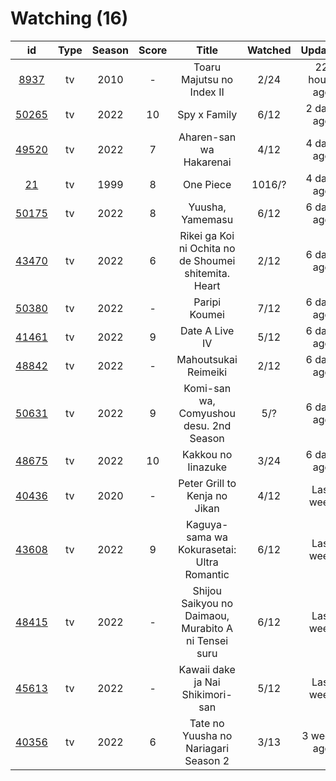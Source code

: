 # Watching (16)

|                      id                      | Type | Season | Score |                         Title                         | Watched |    Updated   | Start date |
| :------------------------------------------: | :--: | :----: | :---: | :---------------------------------------------------: | :-----: | :----------: | :--------: |
|  [8937](https://myanimelist.net/anime/8937)  |  tv  |  2010  |   -   |               Toaru Majutsu no Index II               |   2/24  | 22 hours ago | 05/20/2022 |
| [50265](https://myanimelist.net/anime/50265) |  tv  |  2022  |   10  |                      Spy x Family                     |   6/12  |  2 days ago  | 04/09/2022 |
| [49520](https://myanimelist.net/anime/49520) |  tv  |  2022  |   7   |                Aharen-san wa Hakarenai                |   4/12  |  4 days ago  | 04/01/2022 |
|    [21](https://myanimelist.net/anime/21)    |  tv  |  1999  |   8   |                       One Piece                       |  1016/? |  4 days ago  | 01/01/2014 |
| [50175](https://myanimelist.net/anime/50175) |  tv  |  2022  |   8   |                    Yuusha, Yamemasu                   |   6/12  |  6 days ago  | 04/06/2022 |
| [43470](https://myanimelist.net/anime/43470) |  tv  |  2022  |   6   | Rikei ga Koi ni Ochita no de Shoumei shitemita. Heart |   2/12  |  6 days ago  | 04/01/2022 |
| [50380](https://myanimelist.net/anime/50380) |  tv  |  2022  |   -   |                     Paripi Koumei                     |   7/12  |  6 days ago  | 05/01/2022 |
| [41461](https://myanimelist.net/anime/41461) |  tv  |  2022  |   9   |                     Date A Live IV                    |   5/12  |  6 days ago  | 04/08/2022 |
| [48842](https://myanimelist.net/anime/48842) |  tv  |  2022  |   -   |                  Mahoutsukai Reimeiki                 |   2/12  |  6 days ago  | 04/09/2022 |
| [50631](https://myanimelist.net/anime/50631) |  tv  |  2022  |   9   |        Komi-san wa, Comyushou desu. 2nd Season        |   5/?   |  6 days ago  | 04/07/2022 |
| [48675](https://myanimelist.net/anime/48675) |  tv  |  2022  |   10  |                   Kakkou no Iinazuke                  |   3/24  |  6 days ago  | 04/25/2022 |
| [40436](https://myanimelist.net/anime/40436) |  tv  |  2020  |   -   |             Peter Grill to Kenja no Jikan             |   4/12  |   Last week  | 05/13/2022 |
| [43608](https://myanimelist.net/anime/43608) |  tv  |  2022  |   9   |       Kaguya-sama wa Kokurasetai: Ultra Romantic      |   6/12  |   Last week  | 04/09/2022 |
| [48415](https://myanimelist.net/anime/48415) |  tv  |  2022  |   -   |  Shijou Saikyou no Daimaou, Murabito A ni Tensei suru |   6/12  |   Last week  | 04/08/2022 |
| [45613](https://myanimelist.net/anime/45613) |  tv  |  2022  |   -   |            Kawaii dake ja Nai Shikimori-san           |   5/12  |   Last week  | 04/10/2022 |
| [40356](https://myanimelist.net/anime/40356) |  tv  |  2022  |   6   |          Tate no Yuusha no Nariagari Season 2         |   3/13  |  3 weeks ago | 04/06/2022 |
